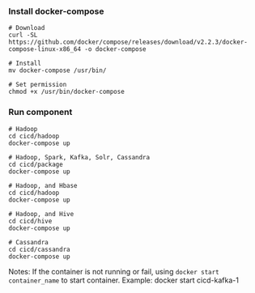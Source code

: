 ### Install docker-compose
```shell
# Download
curl -SL https://github.com/docker/compose/releases/download/v2.2.3/docker-compose-linux-x86_64 -o docker-compose

# Install
mv docker-compose /usr/bin/

# Set permission
chmod +x /usr/bin/docker-compose
```

### Run component
```shell
# Hadoop
cd cicd/hadoop
docker-compose up

# Hadoop, Spark, Kafka, Solr, Cassandra
cd cicd/package
docker-compose up

# Hadoop, and Hbase
cd cicd/hadoop
docker-compose up

# Hadoop, and Hive
cd cicd/hive
docker-compose up

# Cassandra
cd cicd/cassandra
docker-compose up
```
Notes: If the container is not running or fail, using `docker start container_name` to start container.
Example: docker start cicd-kafka-1
